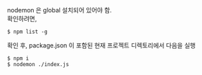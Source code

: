 nodemon 은 global 설치되어 있어야 함.  
확인하려면, 

    $ npm list -g

확인 후, package.json 이 포함된 현재 프로젝트 디렉토리에서 다음을 실행 

    $ npm i 
    $ nodemon ./index.js 

